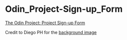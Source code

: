 # Odin_Project-Sign-up_Form
[The Odin Project: Project Sign-up Form](https://www.theodinproject.com/lessons/node-path-intermediate-html-and-css-sign-up-form)

Credit to Diego PH for the [background image](https://unsplash.com/photos/5LOhydOtTKU)
